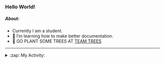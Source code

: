 ### Hello World!

##### About:
- Currently I am a student.
- 🌱 I’m learning how to make better documentation.
- 🌱 GO PLANT SOME TREES AT [TEAM TREES](https://teamtrees.org/)

---
<details>
  <summary>:zap: My Activity:</summary>
  
<!--START_SECTION:waka-->
![Code Time](http://img.shields.io/badge/Code%20Time-1%2C105%20hrs%2051%20mins-blue)

**I'm a Night 🦉** 

```text
🌞 Morning                1271 commits        ██░░░░░░░░░░░░░░░░░░░░░░░   08.80 % 
🌆 Daytime                5148 commits        █████████░░░░░░░░░░░░░░░░   35.63 % 
🌃 Evening                4142 commits        ███████░░░░░░░░░░░░░░░░░░   28.67 % 
🌙 Night                  3886 commits        ███████░░░░░░░░░░░░░░░░░░   26.90 % 
```
📅 **I'm Most Productive on Wednesday** 

```text
Monday                   2229 commits        ████░░░░░░░░░░░░░░░░░░░░░   15.43 % 
Tuesday                  1742 commits        ███░░░░░░░░░░░░░░░░░░░░░░   12.06 % 
Wednesday                3429 commits        ██████░░░░░░░░░░░░░░░░░░░   23.74 % 
Thursday                 1738 commits        ███░░░░░░░░░░░░░░░░░░░░░░   12.03 % 
Friday                   1437 commits        ██░░░░░░░░░░░░░░░░░░░░░░░   09.95 % 
Saturday                 1313 commits        ██░░░░░░░░░░░░░░░░░░░░░░░   09.09 % 
Sunday                   2559 commits        ████░░░░░░░░░░░░░░░░░░░░░   17.71 % 
```


📊 **This Week I Spent My Time On** 

```text
🔥 Editors: 
VS Code                  12 hrs 14 mins      █████████████████████████   100.00 % 

🐱‍💻 Projects: 
praise                   9 hrs 50 mins       ████████████████████░░░░░   80.45 % 
CSF22                    2 hrs 2 mins        ████░░░░░░░░░░░░░░░░░░░░░   16.69 % 
TEA-onboarding-bot       21 mins             █░░░░░░░░░░░░░░░░░░░░░░░░   02.86 % 
```


 Last Updated on 15/04/2023 18:07:50 UTC
<!--END_SECTION:waka-->
</details>
